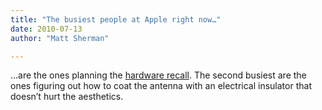 ```yaml
---
title: "The busiest people at Apple right now…"
date: 2010-07-13
author: "Matt Sherman"

---
```


…are the ones planning the [hardware recall](http://blogs.consumerreports.org/electronics/2010/07/apple-iphone4-iphone-4-antenna-design-flaw-update-fix-responsibility-consumers-fault-error-blame-consumer-reports-responds.html). The second busiest are the ones figuring out how to coat the antenna with an electrical insulator that doesn’t hurt the aesthetics.

